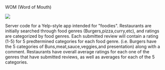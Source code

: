 WOM (Word of Mouth)


<img src="https://travis-ci.org/taiga418/Counter-with-travis.svg?branch=newBranch"></img>

Server code for a Yelp-style app intended for "foodies". Restaurants are initially searched through food genres (Burgers,pizza,curry,etc), and ratings are categorized by food genres. Each submitted review will contain a rating (1-5) for 5 predtermined categories for each food genre. (i.e. Burgers have the 5 categories of Buns,meat,sauce,veggies,and presentation) along with a comment. Restaurants have overall average ratings for each one of the genres that have submitted reviews, as well as averages for each of the 5 categories.